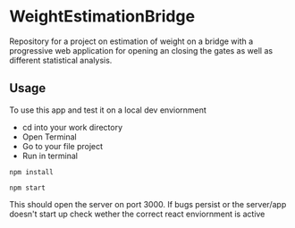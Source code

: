 # WeightEstimationBridge
Repository for a project on estimation of weight on a bridge with a progressive web application for opening an closing the gates as well as different statistical analysis.

## Usage
To use this app and test it on a local dev enviornment 
* cd into your work directory
* Open Terminal
* Go to your file project
* Run in terminal

```bison
npm install
```
```bison
npm start
```

This should open the server on port 3000.
If bugs persist or the server/app doesn't start up check wether the correct react enviornment is active  
